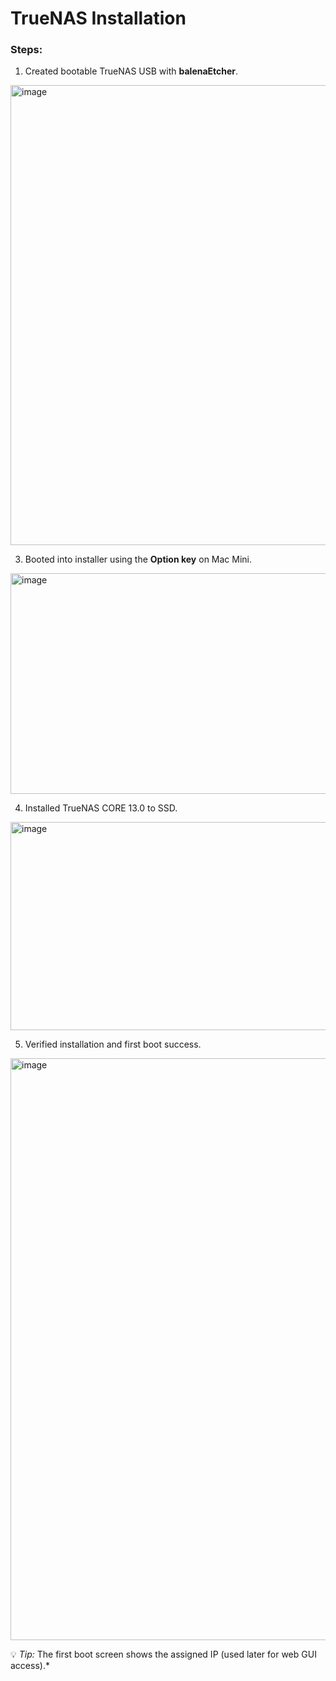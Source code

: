 # TrueNAS Installation

### Steps:
1. Created bootable TrueNAS USB with **balenaEtcher**.
<img width="1184" height="736" alt="image" src="https://github.com/user-attachments/assets/38a0ac9e-3f4a-4e82-922c-6dbdbd2a0742" />

3. Booted into installer using the **Option key** on Mac Mini.
<img width="828" height="353" alt="image" src="https://github.com/user-attachments/assets/93603cf7-1bda-4691-8bcd-84990d7c0527" />

4. Installed TrueNAS CORE 13.0 to SSD.
<img width="855" height="333" alt="image" src="https://github.com/user-attachments/assets/4ba9ed50-fc3e-48cb-b274-53b66e8e26d7" />

5. Verified installation and first boot success.
<img width="1704" height="931" alt="image" src="https://github.com/user-attachments/assets/944cd50b-fb19-42e2-aec3-e8576378a3ca" />


💡 *Tip:* The first boot screen shows the assigned IP (used later for web GUI access).*

